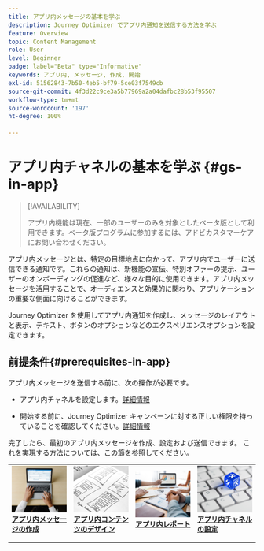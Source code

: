 ```yaml
---
title: アプリ内メッセージの基本を学ぶ
description: Journey Optimizer でアプリ内通知を送信する方法を学ぶ
feature: Overview
topic: Content Management
role: User
level: Beginner
badge: label="Beta" type="Informative"
keywords: アプリ内, メッセージ, 作成, 開始
exl-id: 51562843-7b50-4eb5-bf79-5ce03f7549cb
source-git-commit: 4f3d22c9ce3a5b77969a2a04dafbc28b53f95507
workflow-type: tm+mt
source-wordcount: '197'
ht-degree: 100%

---
```


# アプリ内チャネルの基本を学ぶ {#gs-in-app}

>[!AVAILABILITY]
>
>アプリ内機能は現在、一部のユーザーのみを対象としたベータ版として利用できます。ベータ版プログラムに参加するには、アドビカスタマーケアにお問い合わせください。

アプリ内メッセージとは、特定の目標地点に向かって、アプリ内でユーザーに送信できる通知です。これらの通知は、新機能の宣伝、特別オファーの提示、ユーザーのオンボーディングの促進など、様々な目的に使用できます。アプリ内メッセージを活用することで、オーディエンスと効果的に関わり、アプリケーションの重要な側面に向けることができます。

Journey Optimizer を使用してアプリ内通知を作成し、メッセージのレイアウトと表示、テキスト、ボタンのオプションなどのエクスペリエンスオプションを設定できます。

## 前提条件{#prerequisites-in-app}

アプリ内メッセージを送信する前に、次の操作が必要です。

* アプリ内チャネルを設定します。[詳細情報](inapp-configuration.md)

* 開始する前に、Journey Optimizer キャンペーンに対する正しい権限を持っていることを確認してください。[詳細情報](../campaigns/get-started-with-campaigns.md#campaign-prerequisites)

完了したら、最初のアプリ内メッセージを作成、設定および送信できます。 これを実現する方法については、[この節](create-in-app.md)を参照してください。

<table style="table-layout:fixed"><tr style="border: 0;">
<td>
<a href="create-in-app.md">
<img alt="リード" src="../assets/do-not-localize/inapp-create.jpeg">
</a>
<div><a href="create-in-app.md"><strong>アプリ内メッセージの作成</strong>
</div>
<p>
</td>
<td>
<a href="design-in-app.md">
<img alt="低頻度" src="../assets/do-not-localize/inapp-design.jpg">
</a>
<div>
<a href="design-in-app.md"><strong>アプリ内コンテンツのデザイン</strong></a>
</div>
<p></td>
<td>
<a href="../reports/campaign-global-report.md#inapp-global">
<img alt="検証" src="../assets/do-not-localize/inapp-report.jpg">
</a>
<div>
<a href="../reports/campaign-global-report.md#inapp-global"><strong>アプリ内レポート</strong></a>
</div>
<p>
</td>
<td>
<a href="inapp-configuration.md">
<img alt="検証" src="../assets/do-not-localize/inapp-config.jpg">
</a>
<div>
<a href="inapp-configuration.md"><strong>アプリ内チャネルの設定</strong></a>
</div>
<p>
</td>
</tr></table>
